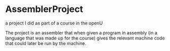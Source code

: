 # AssemblerProject
a project I did as part of a course in the openU

The project is an assembler that when given a program in assembly (in a language that was made up for the course) gives the relevant machine code that could later be run by the machine.
